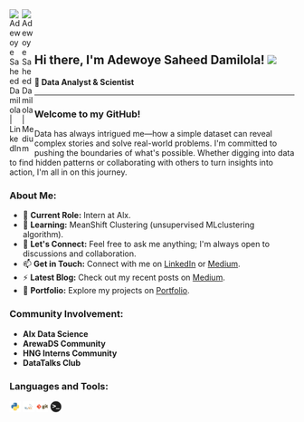 <a href="https://www.linkedin.com/in/adewoye-saheed-damilola/">
    <img align="left" alt="Adewoye Saheed Damilola | LinkedIn" width="22px" src="https://cdn.jsdelivr.net/npm/simple-icons@v3/icons/linkedin.svg" />
</a>
<a href="https://medium.com/@adewoye-saheed-dML">
    <img align="left" alt="Adewoye Saheed Damilola | Medium" width="22px" src="https://cdn.jsdelivr.net/npm/simple-icons@v3/icons/medium.svg" />
</a>

<br /><br />

## Hi there, I'm Adewoye Saheed Damilola! ![](https://user-images.githubusercontent.com/18350557/176309783-0785949b-9127-417c-8b55-ab5a4333674e.gif)
**🚀 Data Analyst & Scientist**

---

### Welcome to my GitHub!
Data has always intrigued me—how a simple dataset can reveal complex stories and solve real-world problems. I'm committed to pushing the boundaries of what's possible. Whether digging into data to find hidden patterns or collaborating with others to turn insights into action, I'm all in on this journey.

### About Me:
- 🔭 **Current Role:** Intern at Alx.
- 🌱 **Learning:** MeanShift Clustering (unsupervised MLclustering algorithm).
- 💬 **Let's Connect:** Feel free to ask me anything; I'm always open to discussions and collaboration.
- 📫 **Get in Touch:** Connect with me on [LinkedIn](https://www.linkedin.com/in/adewoye-saheed-damilola/) or [Medium](https://medium.com/@adewoye-saheed-dML).
- ⚡ **Latest Blog:** Check out my recent posts on [Medium](https://medium.com/@adewoye-saheed-dML).
- 📝 **Portfolio:** Explore my projects on [Portfolio](https://adewoyesaheed001.wixsite.com/saheeddml).

### Community Involvement:
- **Alx Data Science**
- **ArewaDS Community**
- **HNG Interns Community**
- **DataTalks Club**

### Languages and Tools:

<code><img height="20" src="https://raw.githubusercontent.com/github/explore/80688e429a7d4ef2fca1e82350fe8e3517d3494d/topics/python/python.png"></code>
<code><img height="20" src="https://raw.githubusercontent.com/github/explore/80688e429a7d4ef2fca1e82350fe8e3517d3494d/topics/mysql/mysql.png"></code>
<code><img height="20" src="https://raw.githubusercontent.com/github/explore/80688e429a7d4ef2fca1e82350fe8e3517d3494d/topics/git/git.png"></code>
<code><img height="20" src="https://raw.githubusercontent.com/github/explore/80688e429a7d4ef2fca1e82350fe8e3517d3494d/topics/terminal/terminal.png"></code>

